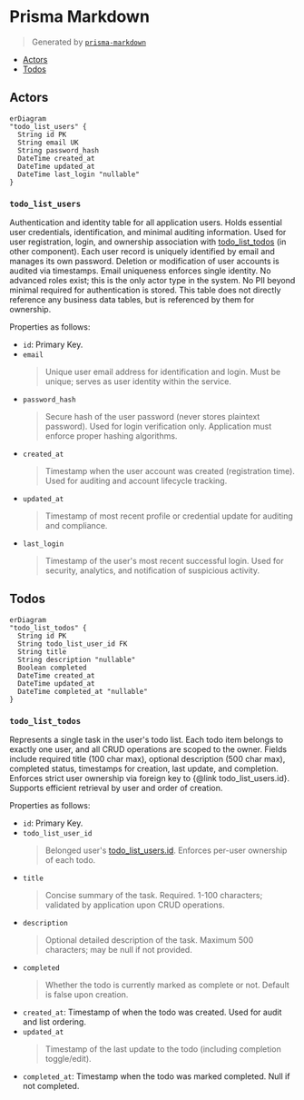 # Prisma Markdown

> Generated by [`prisma-markdown`](https://github.com/samchon/prisma-markdown)

- [Actors](#actors)
- [Todos](#todos)

## Actors

```mermaid
erDiagram
"todo_list_users" {
  String id PK
  String email UK
  String password_hash
  DateTime created_at
  DateTime updated_at
  DateTime last_login "nullable"
}
```

### `todo_list_users`

Authentication and identity table for all application users. Holds
essential user credentials, identification, and minimal auditing
information. Used for user registration, login, and ownership association
with [todo_list_todos](#todo_list_todos) (in other component). Each user record is
uniquely identified by email and manages its own password. Deletion or
modification of user accounts is audited via timestamps. Email uniqueness
enforces single identity. No advanced roles exist; this is the only actor
type in the system. No PII beyond minimal required for authentication is
stored. This table does not directly reference any business data tables,
but is referenced by them for ownership.

Properties as follows:

- `id`: Primary Key.
- `email`
  > Unique user email address for identification and login. Must be unique;
  > serves as user identity within the service.
- `password_hash`
  > Secure hash of the user password (never stores plaintext password). Used
  > for login verification only. Application must enforce proper hashing
  > algorithms.
- `created_at`
  > Timestamp when the user account was created (registration time). Used for
  > auditing and account lifecycle tracking.
- `updated_at`
  > Timestamp of most recent profile or credential update for auditing and
  > compliance.
- `last_login`
  > Timestamp of the user's most recent successful login. Used for security,
  > analytics, and notification of suspicious activity.

## Todos

```mermaid
erDiagram
"todo_list_todos" {
  String id PK
  String todo_list_user_id FK
  String title
  String description "nullable"
  Boolean completed
  DateTime created_at
  DateTime updated_at
  DateTime completed_at "nullable"
}
```

### `todo_list_todos`

Represents a single task in the user's todo list. Each todo item belongs
to exactly one user, and all CRUD operations are scoped to the owner.
Fields include required title (100 char max), optional description (500
char max), completed status, timestamps for creation, last update, and
completion. Enforces strict user ownership via foreign key to {@link
todo_list_users.id}. Supports efficient retrieval by user and order of
creation.

Properties as follows:

- `id`: Primary Key.
- `todo_list_user_id`
  > Belonged user's [todo_list_users.id](#todo_list_users). Enforces per-user ownership
  > of each todo.
- `title`
  > Concise summary of the task. Required. 1-100 characters; validated by
  > application upon CRUD operations.
- `description`
  > Optional detailed description of the task. Maximum 500 characters; may be
  > null if not provided.
- `completed`
  > Whether the todo is currently marked as complete or not. Default is false
  > upon creation.
- `created_at`: Timestamp of when the todo was created. Used for audit and list ordering.
- `updated_at`
  > Timestamp of the last update to the todo (including completion
  > toggle/edit).
- `completed_at`: Timestamp when the todo was marked completed. Null if not completed.
